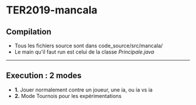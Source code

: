 # TER2019-mancala

## Compilation
* Tous les fichiers source sont dans code_source/src/mancala/
* Le main qu'il faut run est celui de la classe *Principale.java*

------------------------

## Execution : 2 modes
* **1.** Jouer normalement contre un joueur, une ia, ou ia vs ia
* **2.** Mode Tournois pour les expérimentations
